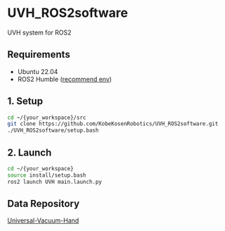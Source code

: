 # UVH_ROS2software
UVH system for ROS2

## Requirements
* Ubuntu 22.04
* ROS2 Humble ([recommend env](https://github.com/KobeKosenRobotics/rosenv))
  
## 1. Setup
```bash
cd ~/{your_workspace}/src
git clone https://github.com/KobeKosenRobotics/UVH_ROS2software.git
./UVH_ROS2software/setup.bash
```

## 2. Launch
```bash
cd ~/{your_workspace}
source install/setup.bash
ros2 launch UVH main.launch.py
```
## Data Repository
[Universal-Vacuum-Hand](https://github.com/KobeKosenRobotics/Universal-Vacuum-Hand)
